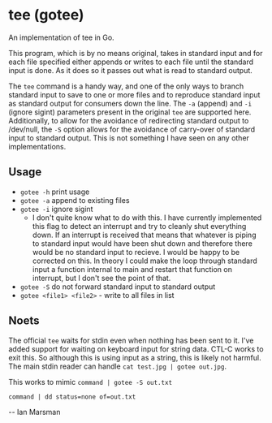 # tee (gotee)
An implementation of tee in Go.

This program, which is by no means original, takes in standard input and for
each file specified either appends or writes to each file until the standard
input is done. As it does so it passes out what is read to standard output.

The `tee` command is a handy way, and one of the only ways to branch standard
input to save to one or more files and to reproduce standard input as standard
output for consumers down the line. The `-a` (append) and `-i` (ignore sigint)
parameters present in the original `tee` are supported here. Additionally, to
allow for the avoidance of redirecting standard output to /dev/null, the `-S`
option allows for the avoidance of carry-over of standard input to standard
output. This is not something I have seen on any other implementations.

## Usage

* `gotee -h` print usage
* `gotee -a` append to existing files
* `gotee -i` ignore sigint
  * I don't quite know what to do with this. I have currently implemented this
    flag to detect an interrupt and try to cleanly shut everything down. If an
    interrupt is received that means that whatever is piping to standard input
    would have been shut down and therefore there would be no standard input to
    recieve. I would be happy to be corrected on this. In theory I could make
    the loop through standard input a function internal to main and restart that
    function on interrupt, but I don't see the point of that.
* `gotee -S` do not forward standard input to standard output
* `gotee <file1> <file2>` - write to all files in list

## Noets

The official `tee` waits for stdin even when nothing has been sent to it. I've
added support for waiting on keyboard input for string data. CTL-C works to exit
this. So although this is using input as a string, this is likely not harmful.
The main stdin reader can handle `cat test.jpg | gotee out.jpg`.

This works to mimic `command | gotee -S out.txt`

`command | dd status=none of=out.txt`

-- Ian Marsman
